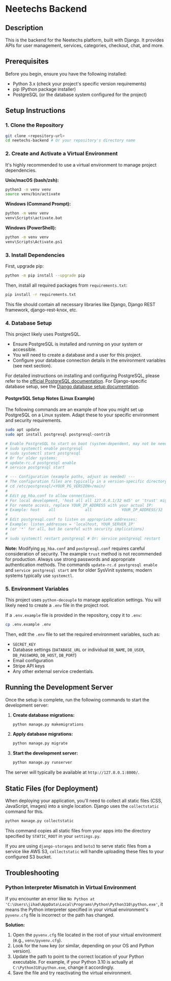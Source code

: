# Neetechs Backend

## Description

This is the backend for the Neetechs platform, built with Django. It provides APIs for user management, services, categories, checkout, chat, and more. <!-- User: Please update this description with more specific details about your project's purpose. -->

## Prerequisites

Before you begin, ensure you have the following installed:
*   Python 3.x (check your project's specific version requirements)
*   pip (Python package installer)
*   PostgreSQL (or the database system configured for the project)

## Setup Instructions

### 1. Clone the Repository
```bash
git clone <repository-url>
cd neetechs-backend # Or your repository's directory name
```
<!-- User: Please replace `<repository-url>` with the actual URL of your repository. -->

### 2. Create and Activate a Virtual Environment

It's highly recommended to use a virtual environment to manage project dependencies.

**Unix/macOS (bash/zsh):**
```bash
python3 -m venv venv
source venv/bin/activate
```

**Windows (Command Prompt):**
```bash
python -m venv venv
venv\Scripts\activate.bat
```

**Windows (PowerShell):**
```bash
python -m venv venv
venv\Scripts\Activate.ps1
```

### 3. Install Dependencies

First, upgrade pip:
```bash
python -m pip install --upgrade pip
```

Then, install all required packages from `requirements.txt`:
```bash
pip install -r requirements.txt
```
This file should contain all necessary libraries like Django, Django REST framework, django-rest-knox, etc.

### 4. Database Setup

This project likely uses PostgreSQL.
*   Ensure PostgreSQL is installed and running on your system or accessible.
*   You will need to create a database and a user for this project.
*   Configure your database connection details in the environment variables (see next section).

For detailed instructions on installing and configuring PostgreSQL, please refer to the [official PostgreSQL documentation](https://www.postgresql.org/docs/). For Django-specific database setup, see the [Django database setup documentation](https://docs.djangoproject.com/en/stable/topics/db/models/#database-setup).

#### PostgreSQL Setup Notes (Linux Example)

The following commands are an example of how you might set up PostgreSQL on a Linux system. Adapt these to your specific environment and security requirements.

```bash
sudo apt update
sudo apt install postgresql postgresql-contrib

# Enable PostgreSQL to start on boot (system-dependent, may not be needed for all systems)
# sudo systemctl enable postgresql 
# sudo systemctl start postgresql 
# Or for older systems:
# update-rc.d postgresql enable
# service postgresql start

# --- Configuration (example paths, adjust as needed) ---
# The configuration files are typically in a version-specific directory, e.g., /etc/postgresql/X.Y/main/
# cd /etc/postgresql/<YOUR_PG_VERSION>/main/
#
# Edit pg_hba.conf to allow connections. 
# For local development, 'host all all 127.0.0.1/32 md5' or 'trust' might be used.
# For remote access, replace YOUR_IP_ADDRESS with your actual IP:
# Example: host    all             all             YOUR_IP_ADDRESS/32       md5
#
# Edit postgresql.conf to listen on appropriate addresses:
# Example: listen_addresses = 'localhost, YOUR_SERVER_IP' 
# (or '*' for all, but be careful with security implications)
#
# sudo systemctl restart postgresql # Or: service postgresql restart
```
**Note:** Modifying `pg_hba.conf` and `postgresql.conf` requires careful consideration of security. The example `trust` method is not recommended for production. Always use strong passwords and appropriate authentication methods. The commands `update-rc.d postgresql enable` and `service postgresql start` are for older SysVinit systems; modern systems typically use `systemctl`.

### 5. Environment Variables

This project uses `python-decouple` to manage application settings. You will likely need to create a `.env` file in the project root.

If a `.env.example` file is provided in the repository, copy it to `.env`:
```bash
cp .env.example .env
```
Then, edit the `.env` file to set the required environment variables, such as:
*   `SECRET_KEY`
*   Database settings (`DATABASE_URL` or individual `DB_NAME`, `DB_USER`, `DB_PASSWORD`, `DB_HOST`, `DB_PORT`)
*   Email configuration
*   Stripe API keys
*   Any other external service credentials.

<!-- User: Please provide a .env.example file or list required environment variables here. -->

## Running the Development Server

Once the setup is complete, run the following commands to start the development server:

1.  **Create database migrations:**
    ```bash
    python manage.py makemigrations
    ```

2.  **Apply database migrations:**
    ```bash
    python manage.py migrate
    ```

3.  **Start the development server:**
    ```bash
    python manage.py runserver
    ```
The server will typically be available at `http://127.0.0.1:8000/`.

## Static Files (for Deployment)

When deploying your application, you'll need to collect all static files (CSS, JavaScript, images) into a single location. Django uses the `collectstatic` command for this.

```bash
python manage.py collectstatic
```
This command copies all static files from your apps into the directory specified by `STATIC_ROOT` in your `settings.py`.

If you are using `django-storages` and `boto3` to serve static files from a service like AWS S3, `collectstatic` will handle uploading these files to your configured S3 bucket.

## Troubleshooting

### Python Interpreter Mismatch in Virtual Environment
If you encounter an error like `No Python at 'C:\Users\jihad\AppData\Local\Programs\Python\Python310\python.exe'`, it means the Python interpreter specified in your virtual environment's `pyvenv.cfg` file is incorrect or the path has changed.

**Solution:**
1.  Open the `pyvenv.cfg` file located in the root of your virtual environment (e.g., `venv/pyvenv.cfg`).
2.  Look for the `home` key (or similar, depending on your OS and Python version).
3.  Update the path to point to the correct location of your Python executable.
    For example, if your Python 3.10 is actually at `C:\Python310\python.exe`, change it accordingly.
4.  Save the file and try reactivating the virtual environment.
